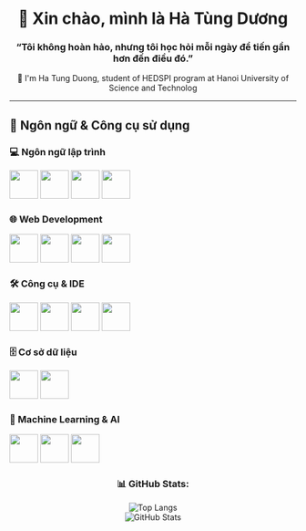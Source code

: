 <h1 align="center">👋 Xin chào, mình là Hà Tùng Dương</h1>
<h3 align="center">“Tôi không hoàn hảo, nhưng tôi học hỏi mỗi ngày để tiến gần hơn đến điều đó.”</h3>

<p align="center">
  🌱 I'm Ha Tung Duong, student of HEDSPI program at Hanoi University of Science and Technolog
</p>

---

## 🧰 Ngôn ngữ & Công cụ sử dụng

### 💻 Ngôn ngữ lập trình
<a href="https://www.cprogramming.com/"><img src="https://cdn.jsdelivr.net/gh/devicons/devicon/icons/c/c-original.svg" width="50" /></a>
<a href="https://www.w3schools.com/cpp/"><img src="https://cdn.jsdelivr.net/gh/devicons/devicon/icons/cplusplus/cplusplus-original.svg" width="50" /></a>
<a href="https://www.python.org/"><img src="https://cdn.jsdelivr.net/gh/devicons/devicon/icons/python/python-original.svg" width="50" /></a>
<a href="https://www.java.com/"><img src="https://cdn.jsdelivr.net/gh/devicons/devicon/icons/java/java-original.svg" width="50" /></a>

### 🌐 Web Development
<a href="https://developer.mozilla.org/en-US/docs/Web/HTML"><img src="https://cdn.jsdelivr.net/gh/devicons/devicon/icons/html5/html5-original.svg" width="50" /></a>
<a href="https://developer.mozilla.org/en-US/docs/Web/CSS"><img src="https://cdn.jsdelivr.net/gh/devicons/devicon/icons/css3/css3-original.svg" width="50" /></a>
<a href="https://developer.mozilla.org/en-US/docs/Web/JavaScript"><img src="https://cdn.jsdelivr.net/gh/devicons/devicon/icons/javascript/javascript-original.svg" width="50" /></a>
<a href="https://reactjs.org/"><img src="https://cdn.jsdelivr.net/gh/devicons/devicon/icons/react/react-original.svg" width="50" /></a>

### 🛠️ Công cụ & IDE
<a href="https://code.visualstudio.com/"><img src="https://cdn.jsdelivr.net/gh/devicons/devicon/icons/vscode/vscode-original.svg" width="50" /></a>
<a href="https://www.jetbrains.com/idea/"><img src="https://cdn.jsdelivr.net/gh/devicons/devicon/icons/intellij/intellij-original.svg" width="50" /></a>
<a href="https://git-scm.com/"><img src="https://cdn.jsdelivr.net/gh/devicons/devicon/icons/git/git-original.svg" width="50" /></a>
<a href="https://www.github.com/"><img src="https://cdn.jsdelivr.net/gh/devicons/devicon/icons/github/github-original.svg" width="50" /></a>

### 🗄️ Cơ sở dữ liệu
<a href="https://www.mysql.com/"><img src="https://cdn.jsdelivr.net/gh/devicons/devicon/icons/mysql/mysql-original.svg" width="50" /></a>
<a href="https://www.postgresql.org/"><img src="https://cdn.jsdelivr.net/gh/devicons/devicon/icons/postgresql/postgresql-original.svg" width="50" /></a>

### 🤖 Machine Learning & AI
<a href="https://www.tensorflow.org/"><img src="https://cdn.jsdelivr.net/gh/devicons/devicon/icons/tensorflow/tensorflow-original.svg" width="50" /></a>
<a href="https://pytorch.org/"><img src="https://cdn.jsdelivr.net/gh/devicons/devicon/icons/pytorch/pytorch-original.svg" width="50" /></a>
<a href="https://jupyter.org/"><img src="https://cdn.jsdelivr.net/gh/devicons/devicon/icons/jupyter/jupyter-original.svg" width="50" /></a>

<h3 align="center">📊 GitHub Stats:</h3>

<p align="center">
  <img src="https://github-readme-stats.vercel.app/api/top-langs/?username=duongdanghoc&layout=compact&langs_count=10&theme=tokyonight" alt="Top Langs"/>
  <br/>
  <img src="https://github-readme-stats.vercel.app/api?username=duongdanghoc&show_icons=true&theme=tokyonight" alt="GitHub Stats"/>
</p>
